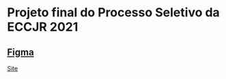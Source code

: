 # Projeto final do Processo Seletivo da ECCJR 2021
## [Figma](https://www.figma.com/file/dYLExOpwjZ6uL5xTZLURC8/Identidade-Visual-CGJT?node-id=0%3A1)
[Site](https://alexricc2.github.io/SiteEcjr/)
